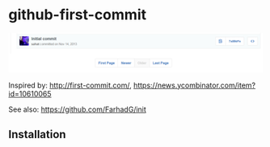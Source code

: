 # github-first-commit

![screenshot](screenshots/buttons.png)


Inspired by: <a href='http://first-commit.com/'>http://first-commit.com/</a>, <a href='https://news.ycombinator.com/item?id=10610065'>https://news.ycombinator.com/item?id=10610065</a>

See also: <a href='https://github.com/FarhadG/init'>https://github.com/FarhadG/init</a>

## Installation



